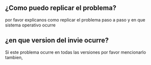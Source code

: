 ## ¿Como puedo replicar el problema?
por favor explicanos como replicar el problema paso a paso y en que sistema operativo ocurre
## ¿en que version del invie ocurre?
Si este problema ocurre en todas las versiones por favor mencionarlo tambien,
